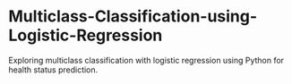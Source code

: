 # Multiclass-Classification-using-Logistic-Regression
Exploring multiclass classification with logistic regression using Python for health status prediction.
